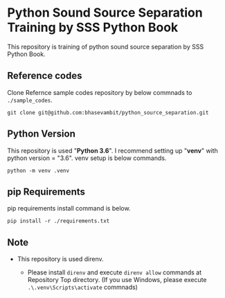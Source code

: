 # Python Sound Source Separation Training by SSS Python Book

This repository is training of python sound source separation by SSS Python Book.

## Reference codes

Clone Refernce sample codes repository by below commnads to `./sample_codes`.

`git clone git@github.com:bhasevambit/python_source_separation.git`

## Python Version

This repository is used "**Python 3.6**".
I recommend setting up "**venv**" with python version = "3.6".
venv setup is below commands.

`python -m venv .venv`

## pip Requirements

pip requirements install command is below.

`pip install -r ./requirements.txt`

## Note

- This repository is used direnv.

  - Please install `direnv` and execute `direnv allow` commands at Repository Top directory.
    (If you use Windows, please execute `.\.venv\Scripts\activate` commnads)

